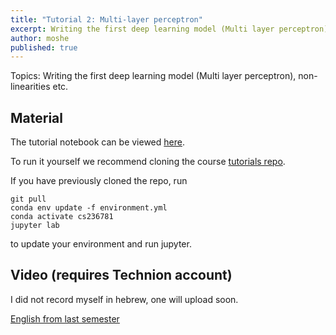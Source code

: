 ```yaml
---
title: "Tutorial 2: Multi-layer perceptron"
excerpt: Writing the first deep learning model (Multi layer perceptron), non-linearities etc
author: moshe
published: true
---
```


Topics: Writing the first deep learning model (Multi layer perceptron), non-linearities etc.

## Material

The tutorial notebook can be viewed [here](https://nbviewer.org/github/vistalab-technion/cs236781-tutorials/blob/master/t02%20-%20mlp/tutorial%202%20-MLP.ipynb?flush_cache=true).

To run it yourself we recommend cloning the course [tutorials repo](https://github.com/vistalab-technion/cs236781-tutorials).

If you have previously cloned the repo, run
```shell
git pull
conda env update -f environment.yml
conda activate cs236781
jupyter lab
```
to update your environment and run jupyter.

## Video (requires Technion account)

I did not record myself in hebrew, one will upload soon.


[English from last semester](https://panoptotech.cloud.panopto.eu/Panopto/Pages/Viewer.aspx?id=a2491a95-9c2d-4078-a551-af4200bcd695)


